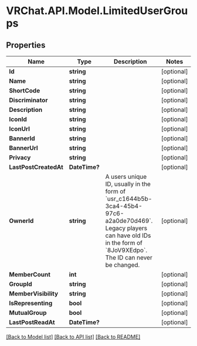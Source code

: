 # VRChat.API.Model.LimitedUserGroups

## Properties

Name | Type | Description | Notes
------------ | ------------- | ------------- | -------------
**Id** | **string** |  | [optional] 
**Name** | **string** |  | [optional] 
**ShortCode** | **string** |  | [optional] 
**Discriminator** | **string** |  | [optional] 
**Description** | **string** |  | [optional] 
**IconId** | **string** |  | [optional] 
**IconUrl** | **string** |  | [optional] 
**BannerId** | **string** |  | [optional] 
**BannerUrl** | **string** |  | [optional] 
**Privacy** | **string** |  | [optional] 
**LastPostCreatedAt** | **DateTime?** |  | [optional] 
**OwnerId** | **string** | A users unique ID, usually in the form of &#x60;usr_c1644b5b-3ca4-45b4-97c6-a2a0de70d469&#x60;. Legacy players can have old IDs in the form of &#x60;8JoV9XEdpo&#x60;. The ID can never be changed. | [optional] 
**MemberCount** | **int** |  | [optional] 
**GroupId** | **string** |  | [optional] 
**MemberVisibility** | **string** |  | [optional] 
**IsRepresenting** | **bool** |  | [optional] 
**MutualGroup** | **bool** |  | [optional] 
**LastPostReadAt** | **DateTime?** |  | [optional] 

[[Back to Model list]](../README.md#documentation-for-models) [[Back to API list]](../README.md#documentation-for-api-endpoints) [[Back to README]](../README.md)

